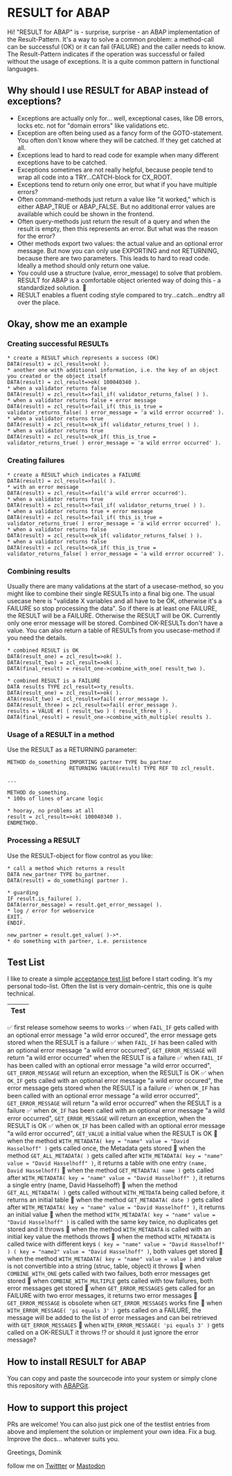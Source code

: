 # RESULT for ABAP

Hi! "RESULT for ABAP" is - surprise, surprise - an ABAP implementation of the Result-Pattern. It's a way to solve a common problem: a method-call can be successful (OK) or it can fail (FAILURE) and the caller needs to know.  The Result-Pattern indicates if the operation was successful or failed without the usage of exceptions. It is a quite common pattern in functional languages.

## Why should I use RESULT for ABAP instead of exceptions?
* Exceptions are actually only for... well, exceptional cases, like DB errors, locks etc. not for "domain errors" like validations etc.
* Exception are often being used as a fancy form of the GOTO-statement. You often don't know where they will be catched. If they get catched at all.
* Exceptions lead to hard to read code for example when many different exceptions have to be catched.
* Exceptions sometimes are not really helpful, because people tend to wrap all code into a TRY...CATCH-block for CX_ROOT.
* Exceptions tend to return only one error, but what if you have multiple errors?
* Often command-methods just return a value like "it worked," which is either ABAP_TRUE or ABAP_FALSE. But no additional error values are available which could be shown in the frontend.
* Often query-methods just return the result of a query and when the result is empty, then this represents an error. But what was the reason for the error?
* Other methods export two values: the actual value and an optional error message. But now you can only use EXPORTING and not RETURNING, because there are two parameters. This leads to hard to read code. Ideally a method should only return one value.
* You could use a structure (value, error_message) to solve that problem. RESULT for ABAP is a comfortable object oriented way of doing this - a standardized solution. 🦖
* RESULT enables a fluent coding style compared to try...catch...endtry all over the place.

## Okay, show me an example
### Creating successful RESULTs
```
* create a RESULT which represents a success (OK)
DATA(result) = zcl_result=>ok( ).
* another one with additional information, i.e. the key of an object you created or the object itself
DATA(result) = zcl_result=>ok( 100040340 ).
* when a validator returns false
DATA(result) = zcl_result=>fail_if( validator_returns_false( ) ).
* when a validator returns false + error message
DATA(result) = zcl_result=>fail_if( this_is_true = validator_returns_false( ) error_message = 'a wild errror occurred' ).
* when a validator returns true
DATA(result) = zcl_result=>ok_if( validator_returns_true( ) ).
* when a validator returns true
DATA(result) = zcl_result=>ok_if( this_is_true = validator_returns_true( ) error_message = 'a wild errror occurred' ).
```
### Creating failures
```
* create a RESULT which indicates a FAILURE
DATA(result) = zcl_result=>fail( ).
* with an error message
DATA(result) = zcl_result=>fail('a wild errror occurred').
* when a validator returns true
DATA(result) = zcl_result=>fail_if( validator_returns_true( ) ).
* when a validator returns true + error message
DATA(result) = zcl_result=>fail_if( this_is_true = validator_returns_true( ) error_message = 'a wild errror occurred' ).
* when a validator returns false
DATA(result) = zcl_result=>ok_if( validator_returns_false( ) ).
* when a validator returns false
DATA(result) = zcl_result=>ok_if( this_is_true = validator_returns_false( ) error_message = 'a wild errror occurred' ).
```
### Combining results
Usually there are many validations at the start of a usecase-method, so you might like to combine their single RESULTs into a final big one. The usual usecase here is "validate X variables and all have to be OK, otherwise it's a FAILURE so stop processing the data". So if there is at least one FAILURE, the RESULT will be a FAILURE. Otherwise the RESULT will be OK. Currently only one error message will be stored. Combined OK-RESULTs don't have a value. You can also return a table of RESULTs from you usecase-method if you need the details.
```
* combined RESULT is OK
DATA(result_one) = zcl_result=>ok( ).
DATA(result_two) = zcl_result=>ok( ).
DATA(final_result) = result_one->combine_with_one( result_two ).

* combined RESULT is a FAILURE
DATA results TYPE zcl_result=>ty_results.
DATA(result_one) = zcl_result=>ok( ).
ATA(result_two) = zcl_result=>fail( error_message ).
DATA(result_three) = zcl_result=>fail( error_message ).
results = VALUE #( ( result_two ) ( result_three ) ).
DATA(final_result) = result_one->combine_with_multiple( results ).
```

### Usage of a RESULT in a method
Use the RESULT as a RETURNING parameter:
```
METHOD do_something IMPORTING partner TYPE bu_partner
                    RETURNING VALUE(result) TYPE REF TO zcl_result.
                    
...

METHOD do_something.
* 100s of lines of arcane logic

* hooray, no problems at all
result = zcl_result=>ok( 100040340 ).
ENDMETHOD.
```
### Processing a RESULT
Use the RESULT-object for flow control as you like:
```
* call a method which returns a result
DATA new_partner TYPE bu_partner.
DATA(result) = do_something( partner ).

* guarding
IF result.is_failure( ).
DATA(error_message) = result.get_error_message( ).
* log / error for webservice
EXIT.
ENDIF.

new_partner = result.get_value( )->*.
* do something with partner, i.e. persistence
```

## Test List
I like to create a simple [acceptance test list](https://agiledojo.de/2018-12-16-tdd-testlist/) before I start coding. It's my personal todo-list. Often the list is very domain-centric, this one is quite technical.

|Test|
|----|
:white_check_mark: first release somehow seems to works
:white_check_mark: when `FAIL_IF` gets called with an optional error message "a wild error occured", the error message gets stored when the RESULT is a failure
:white_check_mark: when `FAIL_IF` has been called with an optional error message "a wild error occurred", `GET_ERROR_MESSAGE` will return "a wild error occurred" when the RESULT is a failure
:white_check_mark: when `FAIL_IF` has been called with an optional error message "a wild error occurred", `GET_ERROR_MESSAGE` will return an exception, when the RESULT is OK
:white_check_mark: when `OK_IF` gets called with an optional error message "a wild error occured", the error message gets stored when the RESULT is a failure
:white_check_mark: when `OK_IF` has been called with an optional error message "a wild error occurred", `GET_ERROR_MESSAGE` will return "a wild error occurred" when the RESULT is a failure
:white_check_mark: when `OK_IF` has been called with an optional error message "a wild error occurred", `GET_ERROR_MESSAGE` will return an exception, when the RESULT is OK
:white_check_mark: when `OK_IF` has been called with an optional error message "a wild error occurred", `GET_VALUE` a initial value when the RESULT is OK
:black_square_button: when the method `WITH_METADATA( key = "name" value = "David Hasselhoff" )` gets called once, the Metadata gets stored
:black_square_button: when the method `GET_ALL_METADATA( )` gets called after `WITH_METADATA( key = "name" value = "David Hasselhoff" )`, it returns a table with one entry `(name, David Hasselhoff)`
:black_square_button: when the method `GET_METADATA( name )` gets called after `WITH_METADATA( key = "name" value = "David Hasselhoff" )`, it returns a single entry (name, David Hasselhoff)
:black_square_button: when the method `GET_ALL_METADATA( )` gets called without `WITH_METDATA` being called before, it returns an initial table
:black_square_button: when the method `GET_METADATA( date )` gets called after `WITH_METADATA( key = "name" value = "David Hasselhoff" )`, it returns an initial value
:black_square_button: when the method `WITH_METADATA( key = "name" value = "David Hasselhoff" )` is called with the same key twice, no duplicates get stored and it throws
:black_square_button: when the method `WITH_METADATA` is called with an initial key value the methods throws
:black_square_button: when the method `WITH_METADATA` is called twice with different keys `( key = "name" value = "David Hasselhoff" ) ( key = "name2" value = "David Hasselhoff" )`, both values get stored
:black_square_button: when the method `WITH_METADATA( key = "name" value = value )` and value is not convertible into a string (struc, table, object) it throws
:black_square_button: when `COMBINE_WITH_ONE` gets called with two failues, both error messages get stored
:black_square_button: when `COMBINE_WITH_MULTIPLE` gets called with tow failures, both error messages get stored
:black_square_button: when `GET_ERROR_MESSAGES` gets called for an FAILURE with two error messages, it returns  two error messages
:black_square_button: `GET_ERROR_MESSAGE` is obsolete when `GET_ERROR_MESSAGES` works fine
:black_square_button: when `WITH_ERROR_MESSAGE( 'pi equals 3' )` gets called on a FAILURE, the message will be added to the list of error messages and can bei retrieved with `GET_ERROR_MESSAGES`
:black_square_button: when `WITH_ERROR_MESSAGE( 'pi equals 3' )` gets called on a OK-RESULT it throws :interrobang: or should it just ignore the error message?

## How to install RESULT for ABAP
You can copy and paste the sourcecode into your system or simply clone this repository with [ABAPGit](https://abapgit.org/). 

## How to support this project

PRs are welcome! You can also just pick one of the testlist entries from above and implement the solution or implement your own idea. Fix a bug. Improve the docs... whatever suits you.

Greetings, 
Dominik

follow me on [Twittter](https://twitter.com/PanzerDominik) or [Mastodon](https://sw-development-is.social/web/@PanzerDominik)



